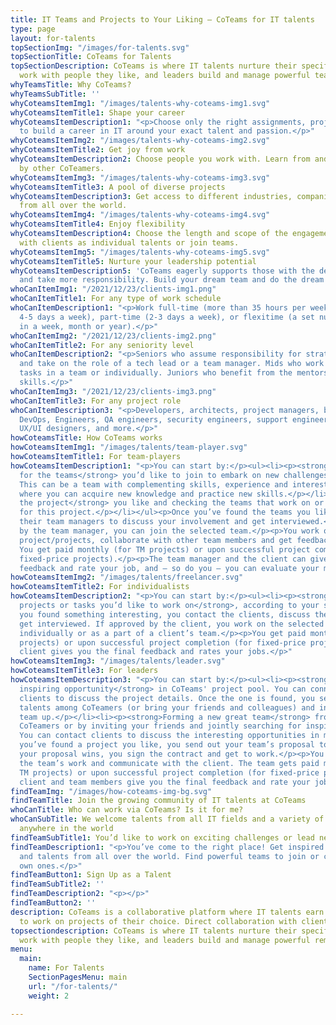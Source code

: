 ```yaml
---
title: IT Teams and Projects to Your Liking – CoTeams for IT talents
type: page
layout: for-talents
topSectionImg: "/images/for-talents.svg"
topSectionTitle: CoTeams for Talents
topSectionDescription: CoTeams is where IT talents nurture their specific skills and
  work with people they like, and leaders build and manage powerful teams.
whyTeamsTitle: Why CoTeams?
whyTeamsSubTitle: ''
whyCoteamsItemImg1: "/images/talents-why-coteams-img1.svg"
whyCoteamsItemTitle1: Shape your career
whyCoteamsItemDescription1: "<p>Choose only the right assignments, projects and opportunities
  to build a career in IT around your exact talent and passion.</p>"
whyCoteamsItemImg2: "/images/talents-why-coteams-img2.svg"
whyCoteamsItemTitle2: Get joy from work
whyCoteamsItemDescription2: Choose people you work with. Learn from and get inspired
  by other CoTeamers.
whyCoteamsItemImg3: "/images/talents-why-coteams-img3.svg"
whyCoteamsItemTitle3: A pool of diverse projects
whyCoteamsItemDescription3: Get access to different industries, companies, and opportunities
  from all over the world.
whyCoteamsItemImg4: "/images/talents-why-coteams-img4.svg"
whyCoteamsItemTitle4: Enjoy flexibility
whyCoteamsItemDescription4: Choose the length and scope of the engagements. Work directly
  with clients as individual talents or join teams.
whyCoteamsItemImg5: "/images/talents-why-coteams-img5.svg"
whyCoteamsItemTitle5: Nurture your leadership potential
whyCoteamsItemDescription5: 'CoTeams eagerly supports those with the desire to lead
  and take more responsibility. Build your dream team and do the dream work. '
whoCanItemImg1: "/2021/12/23/clients-img1.png"
whoCanItemTitle1: For any type of work schedule
whoCanItemDescription1: "<p>Work full-time (more than 35 hours per week, spread over
  4-5 days a week), part-time (2-3 days a week), or flexitime (a set number of hours
  in a week, month or year).</p>"
whoCanItemImg2: "/2021/12/23/clients-img2.png"
whoCanItemTitle2: For any seniority level
whoCanItemDescription2: "<p>Seniors who assume responsibility for strategic decisions
  and take on the role of a tech lead or a team manager. Mids who work on challenging
  tasks in a team or individually. Juniors who benefit from the mentorship and refine
  skills.</p>"
whoCanItemImg3: "/2021/12/23/clients-img3.png"
whoCanItemTitle3: For any project role
whoCanItemDescription3: "<p>Developers, architects, project managers, business analysts,
  DevOps, Engineers, QA engineers, security engineers, support engineers, data analysts,
  UX/UI designers, and more.</p>"
howCoteamsTitle: How CoTeams works
howCoteamsItemImg1: "/images/talents/team-player.svg"
howCoteamsItemTitle1: For team-players
howCoteamsItemDescription1: "<p>You can start by:</p><ul><li><p><strong>Searching
  for the teams</strong> you’d like to join to embark on new challenges together.
  This can be a team with complementing skills, experience and interests or a team
  where you can acquire new knowledge and practice new skills.</p></li><li><p><strong>Finding
  the project</strong> you like and checking the teams that work on or have applied
  for this project.</p></li></ul><p>Once you’ve found the teams you like, you contact
  their team managers to discuss your involvement and get interviewed.</p><p>If approved
  by the team manager, you can join the selected team.</p><p>You work on the selected
  project/projects, collaborate with other team members and get feedback on your work.
  You get paid monthly (for TM projects) or upon successful project completion (for
  fixed-price projects).</p><p>The team manager and the client can give you the final
  feedback and rate your job, and – so do you – you can evaluate your manager’s performance.</p>"
howCoteamsItemImg2: "/images/talents/freelancer.svg"
howCoteamsItemTitle2: For individualists
howCoteamsItemDescription2: "<p>You can start by:</p><ul><li><p><strong>Finding the
  projects or tasks you’d like to work on</strong>, according to your skills and preferences.</p></li></ul><p>Once
  you found something interesting, you contact the clients, discuss the projects and
  get interviewed. If approved by the client, you work on the selected project/task
  individually or as a part of a client’s team.</p><p>You get paid monthly (for TM
  projects) or upon successful project completion (for fixed-price projects). The
  client gives you the final feedback and rates your jobs.</p>"
howCoteamsItemImg3: "/images/talents/leader.svg"
howCoteamsItemTitle3: For leaders
howCoteamsItemDescription3: "<p>You can start by:</p><ul><li><p><strong>Finding an
  inspiring opportunity</strong> in CoTeams' project pool. You can connect with the
  clients to discuss the project details. Once the one is found, you select the right
  talents among CoTeamers (or bring your friends and colleagues) and invite them to
  team up.</p></li><li><p><strong>Forming a new great team</strong> from available
  CoTeamers or by inviting your friends and jointly searching for inspiring challenges.
  You can contact clients to discuss the interesting opportunities in more detail.</p></li></ul><p>Once
  you’ve found a project you like, you send out your team’s proposal to the client.</p><p>If
  your proposal wins, you sign the contract and get to work.</p><p>You coordinate
  the team’s work and communicate with the client. The team gets paid monthly (for
  TM projects) or upon successful project completion (for fixed-price projects). The
  client and team members give you the final feedback and rate your job.</p>"
findTeamImg: "/images/how-coteams-img-bg.svg"
findTeamTitle: Join the growing community of IT talents at CoTeams
whoCanTitle: Who can work via CoTeams? Is it for me?
whoCanSubTitle: We welcome talents from all IT fields and a variety of roles from
  anywhere in the world
findTeamSubTitle1: You’d like to work on exciting challenges or lead new initiatives?
findTeamDescription1: "<p>You’ve come to the right place! Get inspired by our opportunities
  and talents from all over the world. Find powerful teams to join or create your
  own ones.</p>"
findTeamButton1: Sign Up as a Talent
findTeamSubTitle2: ''
findTeamDescription2: "<p></p>"
findTeamButton2: ''
description: СoTeams is a collaborative platform where IT talents earn and team up
  to work on projects of their choice. Direct collaboration with clients.
topsectiondescription: CoTeams is where IT talents nurture their specific skills and
  work with people they like, and leaders build and manage powerful remote teams.
menu:
  main:
    name: For Talents
    SectionPagesMenu: main
    url: "/for-talents/"
    weight: 2

---
```

